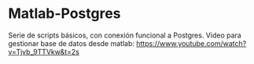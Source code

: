# Matlab-Postgres
Serie de scripts básicos, con conexión funcional a Postgres.
Video para gestionar base de datos desde matlab:
https://www.youtube.com/watch?v=Tjvb_9TTVkw&t=2s
